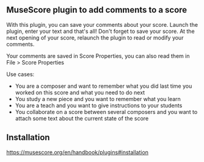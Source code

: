 MuseScore plugin to add comments to a score
---

With this plugin, you can save your comments about your score.
Launch the plugin, enter your text and that's all!
Don't forget to save your score.
At the next opening of your score, relaunch the plugin to read or modify your comments.

Your comments are saved in Score Properties, you can also read them in File > Score Properties

Use cases:

* You are a composer and want to remember what you did last time you worked on this score and what you need to do next
* You study a new piece and you want to remember what you learn
* You are a teach and you want to give instructions to your students
* You collaborate on a score between several composers and you want to attach some text about the current state of the score


Installation
----

https://musescore.org/en/handbook/plugins#installation
